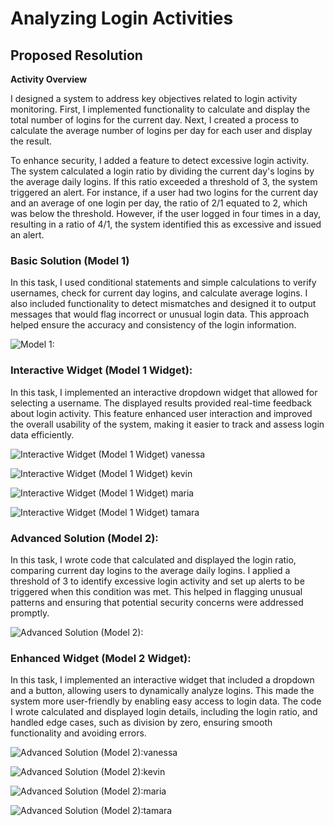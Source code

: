 # Analyzing Login Activities

## Proposed Resolution 

**Activity Overview**

I designed a system to address key objectives related to login activity monitoring. First, I implemented functionality to calculate and display the total number of logins for the current day. Next, I created a process to calculate the average number of logins per day for each user and display the result.

To enhance security, I added a feature to detect excessive login activity. The system calculated a login ratio by dividing the current day's logins by the average daily logins. If this ratio exceeded a threshold of 3, the system triggered an alert. For instance, if a user had two logins for the current day and an average of one login per day, the ratio of 2/1 equated to 2, which was below the threshold. However, if the user logged in four times in a day, resulting in a ratio of 4/1, the system identified this as excessive and issued an alert.

### Basic Solution (Model 1)

In this task, I used conditional statements and simple calculations to verify usernames, check for current day logins, and calculate average logins. I also included functionality to detect mismatches and designed it to output messages that would flag incorrect or unusual login data. This approach helped ensure the accuracy and consistency of the login information.

![Model 1:](https://github.com/user-attachments/assets/906982e7-7813-4b90-8a77-f39edde3de51)

### Interactive Widget (Model 1 Widget):

In this task, I implemented an interactive dropdown widget that allowed for selecting a username. The displayed results provided real-time feedback about login activity. This feature enhanced user interaction and improved the overall usability of the system, making it easier to track and assess login data efficiently.

![Interactive Widget (Model 1 Widget) vanessa](https://github.com/user-attachments/assets/a20ead32-01a8-4cb5-b99d-5358c0b6b543)

![Interactive Widget (Model 1 Widget) kevin](https://github.com/user-attachments/assets/fd603bf1-87d1-483d-a86f-e223447b0ec5)

![Interactive Widget (Model 1 Widget) maria](https://github.com/user-attachments/assets/a02f5748-c4bc-4f91-b847-a7de8673486a)

![Interactive Widget (Model 1 Widget) tamara](https://github.com/user-attachments/assets/ae34fc3c-93c5-4f72-92ff-79728d382316)

### Advanced Solution (Model 2):

In this task, I wrote code that calculated and displayed the login ratio, comparing current day logins to the average daily logins. I applied a threshold of 3 to identify excessive login activity and set up alerts to be triggered when this condition was met. This helped in flagging unusual patterns and ensuring that potential security concerns were addressed promptly.

![Advanced Solution (Model 2):](https://github.com/user-attachments/assets/aeeb9759-76fc-4f76-a288-49b70dddf5bb)

### Enhanced Widget (Model 2 Widget):

In this task, I implemented an interactive widget that included a dropdown and a button, allowing users to dynamically analyze logins. This made the system more user-friendly by enabling easy access to login data. The code I wrote calculated and displayed login details, including the login ratio, and handled edge cases, such as division by zero, ensuring smooth functionality and avoiding errors.

![Advanced Solution (Model 2):vanessa](https://github.com/user-attachments/assets/8df9bcbb-a347-4194-95c1-b6ed3170bb04)

![Advanced Solution (Model 2):kevin](https://github.com/user-attachments/assets/027048f0-6349-4776-bed4-89475b144530)

![Advanced Solution (Model 2):maria](https://github.com/user-attachments/assets/7f006dfb-9f10-4b81-8597-2999d300f5c1)

![Advanced Solution (Model 2):tamara](https://github.com/user-attachments/assets/4e6d80e3-86a3-4ab0-8af1-44aeec639ce5)
